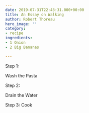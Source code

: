 ```yaml
---
date: 2019-07-31T22:43:31.000+00:00
title: An Essay on Walking
author: Robert Thoreau
hero_image: ''
category:
- recipe
ingredients:
- 1 Onion
- 2 Big Bananas

---
```

Step 1:

Wash the Pasta

Step 2:

Drain the Water

Step 3: Cook